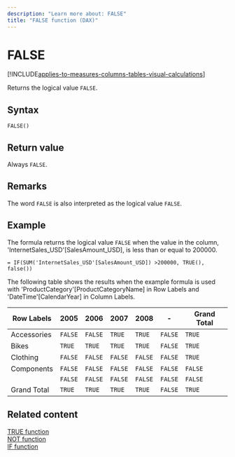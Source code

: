 ```yaml
---
description: "Learn more about: FALSE"
title: "FALSE function (DAX)"
---
```

# FALSE

[!INCLUDE[applies-to-measures-columns-tables-visual-calculations](includes/applies-to-measures-columns-tables-visual-calculations.md)]

Returns the logical value `FALSE`.  
  
## Syntax  
  
```dax
FALSE()  
```
  
## Return value

Always `FALSE`.  
  
## Remarks

The word `FALSE` is also interpreted as the logical value `FALSE`.  
  
## Example

The formula returns the logical value `FALSE` when the value in the column, 'InternetSales_USD'[SalesAmount_USD], is less than or equal to 200000.  
  
```dax
= IF(SUM('InternetSales_USD'[SalesAmount_USD]) >200000, TRUE(), false())  
```

The following table shows the results when the example formula is used with 'ProductCategory'[ProductCategoryName] in Row Labels and 'DateTime'[CalendarYear] in Column Labels.  
  
|Row Labels|2005|2006|2007|2008|-|Grand Total|
|---------------|-----------------|----|----|----|----|----|  
|Accessories|``FALSE``|``FALSE``|``TRUE``|``TRUE``|``FALSE``|``TRUE``|  
|Bikes|``TRUE``|``TRUE``|``TRUE``|``TRUE``|``FALSE``|``TRUE``|  
|Clothing|``FALSE``|``FALSE``|``FALSE``|``FALSE``|``FALSE``|``TRUE``|  
|Components|``FALSE``|``FALSE``|``FALSE``|``FALSE``|``FALSE``|``FALSE``|  
||``FALSE``|``FALSE``|``FALSE``|``FALSE``|``FALSE``|``FALSE``|  
|Grand Total|``TRUE``|``TRUE``|``TRUE``|``TRUE``|``FALSE``|``TRUE``|  

## Related content

[TRUE function](true-function-dax.md)  
[NOT function](not-function-dax.md)  
[IF function](if-function-dax.md)  
